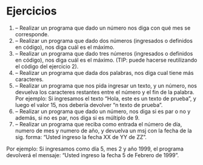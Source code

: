 # Ejercicios

1. – Realizar un programa que dado un número nos diga con qué mes se corresponde.
2. – Realizar un programa que dado dos números (ingresados o definidos en código), nos diga cuál es el
   máximo.
3. – Realizar un programa que dado tres números (ingresados o definidos en código), nos diga cuál es el
   máximo. (TIP: puede hacerse reutilizando el código del ejercicio 2).
4. – Realizar un programa que dada dos palabras, nos diga cual tiene más caracteres.
5. – Realizar un programa que nos pida ingresar un texto, y un número, nos devuelva los caracteres
   restantes entre el número y el fin de la palabra.
   Por ejemplo: Si ingresamos el texto “Hola, este es un texto de prueba”, y luego el valor 15, nos
   debería devolver “n texto de prueba”.
6. – Realizar un programa que dado un número, nos diga si es par o no y además, si no es par, nos diga si
   es múltiplo de 9.
7. – Realizar un programa que reciba como entrada el número de día, numero de mes y numero de año,
   y devuelva un msj con la fecha de la sig. forma:
   “Usted ingreso la fecha XX de YY de ZZ”.

Por ejemplo:
Si ingresamos como día 5, mes 2 y año 1999, el programa devolverá el mensaje:
“Usted ingreso la fecha 5 de Febrero de 1999”.
